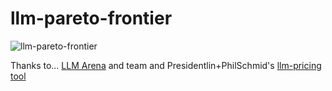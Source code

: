 # llm-pareto-frontier

![llm-pareto-frontier](/screnshot.png)

Thanks to...
[LLM Arena](https://huggingface.co/spaces/lmarena-ai/chatbot-arena-leaderboard) and team
and Presidentlin+PhilSchmid's [llm-pricing tool](https://huggingface.co/spaces/Presidentlin/llm-pricing-calculator)
